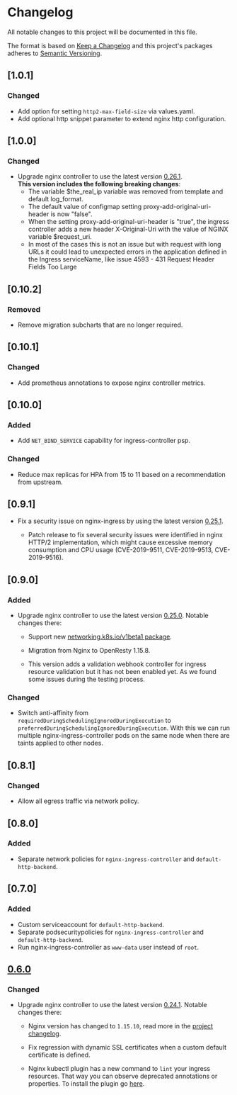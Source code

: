 # Changelog

All notable changes to this project will be documented in this file.

The format is based on [Keep a Changelog](http://keepachangelog.com/en/1.0.0/)
and this project's packages adheres to [Semantic Versioning](http://semver.org/spec/v2.0.0.html).


## [1.0.1]

### Changed

- Add option for setting `http2-max-field-size` via values.yaml.
- Add optional http snippet parameter to extend nginx http configuration.

## [1.0.0]

### Changed

- Upgrade nginx controller to use the latest version [0.26.1](https://github.com/kubernetes/ingress-nginx/releases/tag/nginx-0.26.1).  
**This version includes the following breaking changes**:
   - The variable $the_real_ip variable was removed from template and default log_format.
   - The default value of configmap setting proxy-add-original-uri-header is now "false".
   - When the setting proxy-add-original-uri-header is "true", the ingress controller adds a new header X-Original-Uri with the value of NGINX variable $request_uri.
   - In most of the cases this is not an issue but with request with long URLs it could lead to unexpected errors in the application defined in the Ingress serviceName, like issue 4593 - 431 Request Header Fields Too Large

## [0.10.2]

### Removed

- Remove migration subcharts that are no longer required.

## [0.10.1]

### Changed

- Add prometheus annotations to expose nginx controller metrics.

## [0.10.0]

### Added

- Add `NET_BIND_SERVICE` capability for ingress-controller psp.

### Changed

- Reduce max replicas for HPA from 15 to 11 based on a recommendation from upstream.

## [0.9.1]

- Fix a security issue on nginx-ingress by using the latest version [0.25.1](https://github.com/kubernetes/ingress-nginx/releases/tag/nginx-0.25.1). 

    - Patch release to fix several security issues were identified in nginx HTTP/2 implementation, which might cause excessive memory consumption and CPU usage (CVE-2019-9511, CVE-2019-9513, CVE-2019-9516).


## [0.9.0]

### Added

- Upgrade nginx controller to use the latest version [0.25.0](https://github.com/kubernetes/ingress-nginx/releases/tag/nginx-0.25.0). Notable changes there:

    - Support new [networking.k8s.io/v1beta1 package](https://github.com/kubernetes/ingress-nginx/pull/4127).

    - Migration from Nginx to OpenResty 1.15.8.

    - This version adds a validation webhook controller for ingress resource validation but it has not been enabled yet. As we found some issues during the testing process.

### Changed

- Switch anti-affinity from `requiredDuringSchedulingIgnoredDuringExecution` to `preferredDuringSchedulingIgnoredDuringExecution`. With this we can run multiple nginx-ingress-controller pods on the same node when there are taints applied to other nodes.

## [0.8.1]

### Changed

- Allow all egress traffic via network policy.

## [0.8.0]

### Added

- Separate network policies for `nginx-ingress-controller` and `default-http-backend`.

## [0.7.0]

### Added

- Custom serviceaccount for `default-http-backend`.
- Separate podsecuritypolicies for `nginx-ingress-controller` and `default-http-backend`.
- Run nginx-ingress-controller as `www-data` user instead of `root`.

## [0.6.0]

### Changed

- Upgrade nginx controller to use the latest version [0.24.1](https://github.com/kubernetes/ingress-nginx/releases/tag/nginx-0.24.1). Notable changes there:

    - Nginx version has changed to `1.15.10`, read more in the [project changelog](https://nginx.org/en/CHANGES).

    - Fix regression with dynamic SSL certificates when a custom default certificate is defined.

    - Nginx kubectl plugin has a new command to `lint` your ingress resources. That way you can observe deprecated annotations or properties. To install the plugin go [here](https://github.com/kubernetes/ingress-nginx/blob/29f7d9a77ade24a7366ef4a6f258b8aeef50678c/docs/kubectl-plugin.md).

[0.6.0]: https://github.com/giantswarm/kubernetes-nginx-ingress-controller/pull/90

